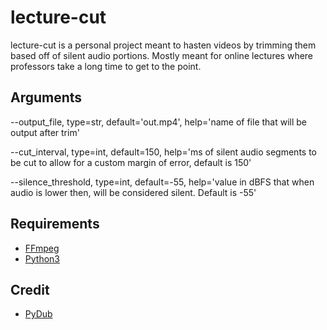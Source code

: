 # lecture-cut
lecture-cut is a personal project meant to hasten videos by trimming them based off of silent audio portions. Mostly meant for online lectures where professors take a long time to get to the point.

## Arguments
--output_file, type=str, default='out.mp4', help='name of file that will be output after trim'

--cut_interval, type=int, default=150, help='ms of silent audio segments to be cut to allow for a custom margin of error, default is 150'

--silence_threshold, type=int, default=-55, help='value in dBFS that when audio is lower then, will be considered silent. Default is -55'

## Requirements
- [FFmpeg](https://github.com/FFmpeg/FFmpeg)
- [Python3](https://www.python.org/downloads/)

## Credit
 - [PyDub](https://github.com/jiaaro/pydub/blob/master/README.markdown)
